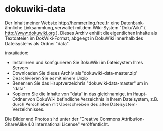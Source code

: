 # dokuwiki-data
Der Inhalt meiner Website http://hemmerling.free.fr, eine Datenbank-ähnliche Linksammlung, verwaltet mit dem Wiki-System "DokuWiki" ( http://www.dokuwiki.org ). Dieses Archiv enhält die eigentlichen Inhalte als Textdateien im DokWiki-Format, abgelegt in DokuWiki innerhalb des Dateisystems als Ordner "data".

Installation: 
  - Installieren und konfigurieren Sie DokuWiki im Dateisystem Ihres Servers
  - Downloaden Sie dieses Archiv als "dokuwiki-data-master.zip"
  - Dearchivieren Sie es mit einem Unzip 
  - Benennen Sie das Hauptverzeichnis "dokuwiki-data-master" um in "data"
  - Kopieren Sie die Inhalte von "data" in das gleichnamige, im Haupt-Ordner von DokuWiki befindliche Verzeichnis in Ihrem Dateisystem, z.B. durch Verschieben mit Überschreiben des alten Dateisystem-Verzeichnisses.

Die Bilder und Photos sind unter der "Creative Commons Attribution-ShareAlike 4.0 International License" veröffentlicht. 
